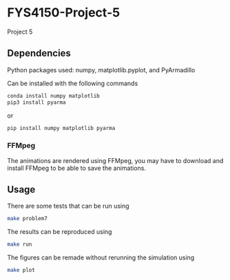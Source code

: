 # FYS4150-Project-5
Project 5

## Dependencies
Python packages used:
numpy,
matplotlib.pyplot, and
PyArmadillo

Can be installed with the following commands
```bash
conda install numpy matplotlib
pip3 install pyarma
```
or
```bash
pip install numpy matplotlib pyarma
```

### FFMpeg
The animations are rendered using FFMpeg, you may have to download and install FFMpeg to be able to save the animations.

## Usage

There are some tests that can be run using
```bash
make problem7
```

The results can be reproduced using
```bash
make run
```

The figures can be remade without rerunning the simulation using
```bash
make plot
```